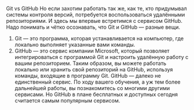 Git vs GitHub
Но если захотим работать так же, как те, кто придумывал системы контроля версий,
потребуется воспользоваться удалёнными репозиториями. И здесь мы впервые встретимся с
сервисом GitHub. Надо понимать и чётко осознавать, что Git и GitHub — разные вещи.
1. Git — это программа, которая устанавливается на компьютер, где локально выполняет
указанные вами команды.
2. GitHub — это сервис компании Microsoft, который позволяет интегрироваться с
программой Git и настроить удалённую работу с вашим репозиторием.
Таким образом, вы можете работать локально или хранить свой репозиторий на GitHub,
используя команды, входящие в программу Git.
GitHub — далеко не единственный сервис. По ходу вашего обучения, а уж тем более
дальнейшей работы, вы познакомитесь со многими другими сервисами. Но GitHub в плане
бесплатных и доступных сегодня считается самым популярным сервисом.


